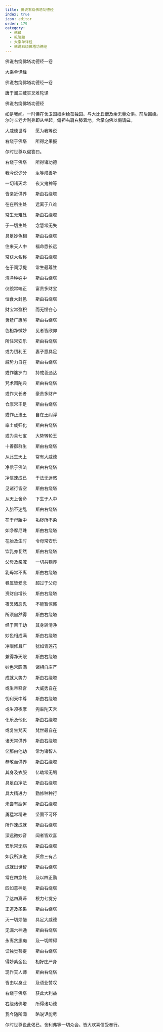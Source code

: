 ```yaml
---
title: 佛说右绕佛塔功德经
index: true
icon: editor
order: 179
category:
  - 佛藏
  - 乾隆藏
  - 大乘单译经
  - 佛说右绕佛塔功德经
---
```


佛说右绕佛塔功德经一卷  

大乘单译经  

佛说右绕佛塔功德经一卷  

唐于阗三藏实叉难陀译  

佛说右绕佛塔功德经  

如是我闻。一时佛在舍卫国祇树给孤独园。与大比丘僧及余无量众俱。前后围绕。尔时长老舍利弗即从坐起。偏袒右肩右膝着地。合掌向佛以偈请曰。  

大威德世尊　　愿为我等说  

右绕于佛塔　　所得之果报  

尔时世尊以偈答曰。  

右绕于佛塔　　所得诸功德  

我今说少分　　汝等咸善听  

一切诸天龙　　夜叉鬼神等  

皆亲近供养　　斯由右绕塔  

在在所生处　　远离于八难  

常生无难处　　斯由右绕塔  

于一切生处　　念慧常无失  

具足妙色相　　斯由右绕塔  

住来天人中　　福命悉长远  

常获大名称　　斯由右绕塔  

在于阎浮提　　常生最尊胜  

清净种姓中　　斯由右绕塔  

仪貌常端正　　富贵多财宝  

恒食大封邑　　斯由右绕塔  

财宝常盈积　　而无悭吝心  

勇猛广惠施　　斯由右绕塔  

色相净微妙　　见者皆欣仰  

所住常安乐　　斯由右绕塔  

或为忉利王　　妻子悉具足  

威势力自在　　斯由右绕塔  

或作婆罗门　　持戒善通达  

咒术围陀典　　斯由右绕塔  

或作大长者　　豪贵多财产  

仓廪常丰足　　斯由右绕塔  

或作正法王　　自在王阎浮  

率土咸归化　　斯由右绕塔  

或为具七宝　　大势转轮王  

十善御群生　　斯由右绕塔  

从此生天上　　常有大威德  

净信于佛法　　斯由右绕塔  

净信速成已　　于法无迷惑  

见诸行皆空　　斯由右绕塔  

从天上舍命　　下生于人中  

入胎不迷乱　　斯由右绕塔  

在于母胎中　　垢秽所不染  

如净摩尼珠　　斯由右绕塔  

在胎及生时　　令母常安乐  

饮乳亦复然　　斯由右绕塔  

父母及亲戚　　一切共鞠养  

乳母常不离　　斯由右绕塔  

眷属皆爱念　　超过于父母  

资财自增长　　斯由右绕塔  

夜叉诸恶鬼　　不能暂惊怖  

所须自然得　　斯由右绕塔  

经于百千劫　　其身转清净  

妙色相成满　　斯由右绕塔  

净眼修且广　　犹如青莲花  

兼得净天眼　　斯由右绕塔  

妙色常圆满　　诸相自庄严  

成就大势力　　斯由右绕塔  

或生帝释宫　　大威势自在  

忉利天中尊　　斯由右绕塔  

或生须夜摩　　兜率陀天宫  

化乐及他化　　斯由右绕塔  

或复生梵天　　梵世最自在  

诸天常供养　　斯由右绕塔  

亿那由他劫　　常为诸智人  

恭敬而供养　　斯由右绕塔  

其身及衣服　　亿劫常无垢  

具足白净法　　斯由右绕塔  

具大精进力　　勤修种种行  

未尝有疲懈　　斯由右绕塔  

勇猛常精进　　坚固不可坏  

所作速成就　　斯由右绕塔  

深远微妙音　　闻者皆欢喜  

安乐常无病　　斯由右绕塔  

如我所演说　　厌舍三有苦  

成就出世智　　斯由右绕塔  

常在四念处　　及以四正勤  

四如意神足　　斯由右绕塔  

了达四真谛　　根力七觉分  

正道及圣果　　斯由右绕塔  

灭一切烦恼　　具足大威德  

无漏六神通　　斯由右绕塔  

永离贪恚痴　　及一切障碍  

证独觉菩提　　斯由右绕塔  

得妙紫金色　　相好庄严身  

现作天人师　　斯由右绕塔  

皆由以身业　　及语业赞叹  

右绕于佛塔　　获此大利益  

右绕诸佛塔　　所得诸功德  

我今随所闻　　略说讵能尽  

尔时世尊说此偈已。舍利弗等一切众会。皆大欢喜信受奉行。  
